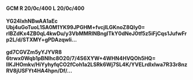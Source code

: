 #### GCM R 20/0c/400 L 20/0c/400
**YG24IxhNBwAA1aEc**<br/>**Ubj4uGoTuoL1SA0M1YK99JPGHM+fvcjlLGKnoZ8QIy0=**<br/>**rlBZdKx4ZB0qL4kwDu/y3VbMMRlNBnglTkY0dNeJ0tf5z5iFjCqs1JufwFrp2L/d/STXMY+gPDAzqwli...**<br/><br/>
**gd7CGVZm5yYJYVR8**<br/>**6trwx0Wqb1pBNIhc8O20/7/4S6XYW+4WHN4HVQOh5HQ=**<br/>**IlKJHOmkv/HiYyhyfqCO2fCoh1a2LSRk6Wj7SL4K/YVELrdlxlwa7R33r8nzRV8jUSFYt4HA4hpn/Df/...**